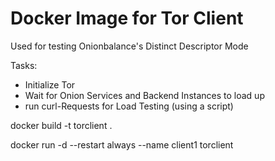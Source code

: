 # Docker Image for Tor Client
Used for testing Onionbalance's Distinct Descriptor Mode

Tasks:
- Initialize Tor
- Wait for Onion Services and Backend Instances to load up
- run curl-Requests for Load Testing (using a script)

docker build -t torclient .

docker run -d --restart always --name client1 torclient

